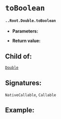 # `toBoolean`

#### `..Root.Double.toBoolean`

* **Parameters:**

* **Return value:**

## Child of:

[`Double`](docs..Root.Double.md)

## Signatures:

`NativeCallable`, `Callable`



## Example:

